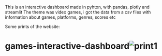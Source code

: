

This is an interactive dashboard made in pyhton, with pandas, plotly and streamlit
The theme was video games, i got the data from a csv files with information about games, platforms, genres, scores etc

Some prints of the website:

# games-interactive-dashboard![print1](https://user-images.githubusercontent.com/93150152/211638951-0d08e796-fedd-4023-be5d-1e0411a8a64c.png)


